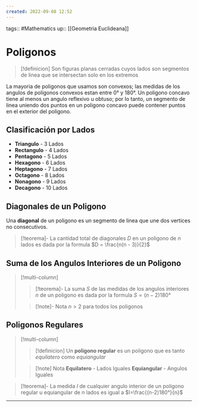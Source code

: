 ```yaml
---
created: 2022-09-08 12:52
---
```

tags:: #Mathematics 
up:: [[Geometria Euclideana]]

# Poligonos
> [!definicion]
> Son figuras planas cerradas cuyos lados son segmentos de linea que se intersectan solo en los extremos

La mayoria de poligonos que usamos son convexos; las medidas de los angulos de poligonos convexos estan entre $0°$ y $180°$. Un poligono concavo tiene al menos un angulo reflexivo u obtuso; por lo tanto, un segmento de linea uniendo dos puntos en un poligono concavo puede contener puntos en el exterior del poligono.

## Clasificación por Lados
- **Triangulo** - 3 Lados
- **Rectangulo** - 4 Lados
- **Pentagono** - 5 Lados
- **Hexagono** - 6 Lados
- **Heptagono** - 7 Lados
- **Octagono** - 8 Lados
- **Nonagono** - 9 Lados
- **Decagono** - 10 Lados

## Diagonales de un Poligono
Una **diagonal** de un poligono es un segmento de linea que une dos vertices no consecutivos.

> [!teorema]-
> La cantidad total de diagonales $D$ en un poligono de $n$ lados es dada por la formula $D = \frac{n(n - 3)}{2}$

## Suma de los Angulos Interiores de un Poligono
> [!multi-column]
>> [!teorema]-
>> La suma $S$ de las medidas de los angulos interiores $n$ de un poligono es dada por la formula $S = (n - 2) 180°$
>
>> [!note]- Nota
>> $n > 2$ para todos los poligonos  

## Poligonos Regulares
> [!multi-column]
>> [!definicion]
>> Un **poligono regular** es un poligono que es tanto *equilatero* como *equiangular*
> 
>> [!note] Nota
>> **Equilatero** - Lados  Iguales
>> **Equiangular** - Angulos Iguales

> [!teorema]-
> La medida $I$ de cualquier angulo interior de un poligono regular u equiangular de $n$ lados es igual a $I=\frac{(n-2)180°}{n}$

___
